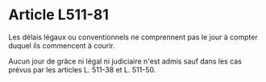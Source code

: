 # Article L511-81

Les délais légaux ou conventionnels ne comprennent pas le jour à compter duquel ils commencent à courir.

Aucun jour de grâce ni légal ni judiciaire n'est admis sauf dans les cas prévus par les articles L. 511-38 et L. 511-50.
